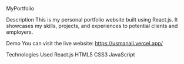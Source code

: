 MyPortfolio

Description
This is my personal portfolio website built using React.js. It showcases my skills, projects, and experiences to potential clients and employers.

Demo
You can visit the live website: https://usmanali.vercel.app/

Technologies Used
React.js
HTML5
CSS3
JavaScript

